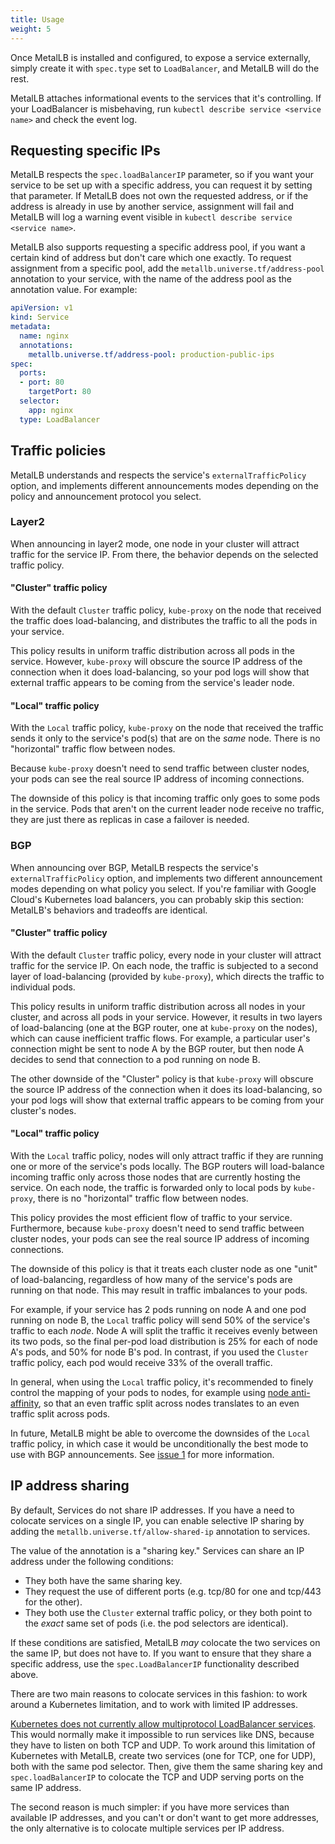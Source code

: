 ```yaml
---
title: Usage
weight: 5
---
```


Once MetalLB is installed and configured, to expose a service
externally, simply create it with `spec.type` set to `LoadBalancer`,
and MetalLB will do the rest.

MetalLB attaches informational events to the services that it's
controlling. If your LoadBalancer is misbehaving, run `kubectl
describe service <service name>` and check the event log.

## Requesting specific IPs

MetalLB respects the `spec.loadBalancerIP` parameter, so if you want
your service to be set up with a specific address, you can request it
by setting that parameter. If MetalLB does not own the requested
address, or if the address is already in use by another service,
assignment will fail and MetalLB will log a warning event visible in
`kubectl describe service <service name>`.

MetalLB also supports requesting a specific address pool, if you want
a certain kind of address but don't care which one exactly. To request
assignment from a specific pool, add the
`metallb.universe.tf/address-pool` annotation to your service, with the
name of the address pool as the annotation value. For example:

```yaml
apiVersion: v1
kind: Service
metadata:
  name: nginx
  annotations:
    metallb.universe.tf/address-pool: production-public-ips
spec:
  ports:
  - port: 80
    targetPort: 80
  selector:
    app: nginx
  type: LoadBalancer
```

## Traffic policies

MetalLB understands and respects the service's `externalTrafficPolicy` option,
and implements different announcements modes depending on the policy and
announcement protocol you select.

### Layer2

When announcing in layer2 mode, one node in your cluster will attract traffic
for the service IP. From there, the behavior depends on the selected traffic
policy.

#### "Cluster" traffic policy

With the default `Cluster` traffic policy, `kube-proxy` on the node that
received the traffic does load-balancing, and distributes the traffic to all the
pods in your service.

This policy results in uniform traffic distribution across all pods in
the service. However, `kube-proxy` will obscure the source IP address
of the connection when it does load-balancing, so your pod logs will
show that external traffic appears to be coming from the service's
leader node.

#### "Local" traffic policy

With the `Local` traffic policy, `kube-proxy` on the node that received the
traffic sends it only to the service's pod(s) that are on the _same_ node. There
is no "horizontal" traffic flow between nodes.

Because `kube-proxy` doesn't need to send traffic between cluster nodes, your
pods can see the real source IP address of incoming connections.

The downside of this policy is that incoming traffic only goes to some pods in
the service. Pods that aren't on the current leader node receive no traffic,
they are just there as replicas in case a failover is needed.

### BGP

When announcing over BGP, MetalLB respects the service's
`externalTrafficPolicy` option, and implements two different
announcement modes depending on what policy you select. If you're
familiar with Google Cloud's Kubernetes load balancers, you can
probably skip this section: MetalLB's behaviors and tradeoffs are
identical.

#### "Cluster" traffic policy

With the default `Cluster` traffic policy, every node in your cluster
will attract traffic for the service IP. On each node, the traffic is
subjected to a second layer of load-balancing (provided by
`kube-proxy`), which directs the traffic to individual pods.

This policy results in uniform traffic distribution across all nodes
in your cluster, and across all pods in your service. However, it
results in two layers of load-balancing (one at the BGP router, one at
`kube-proxy` on the nodes), which can cause inefficient traffic
flows. For example, a particular user's connection might be sent to
node A by the BGP router, but then node A decides to send that
connection to a pod running on node B.

The other downside of the "Cluster" policy is that `kube-proxy` will
obscure the source IP address of the connection when it does its
load-balancing, so your pod logs will show that external traffic
appears to be coming from your cluster's nodes.

#### "Local" traffic policy

With the `Local` traffic policy, nodes will only attract traffic if
they are running one or more of the service's pods locally. The BGP
routers will load-balance incoming traffic only across those nodes
that are currently hosting the service. On each node, the traffic is
forwarded only to local pods by `kube-proxy`, there is no "horizontal"
traffic flow between nodes.

This policy provides the most efficient flow of traffic to your
service. Furthermore, because `kube-proxy` doesn't need to send
traffic between cluster nodes, your pods can see the real source IP
address of incoming connections.

The downside of this policy is that it treats each cluster node as one
"unit" of load-balancing, regardless of how many of the service's pods
are running on that node. This may result in traffic imbalances to
your pods.

For example, if your service has 2 pods running on node A and one pod
running on node B, the `Local` traffic policy will send 50% of the
service's traffic to each _node_. Node A will split the traffic it
receives evenly between its two pods, so the final per-pod load
distribution is 25% for each of node A's pods, and 50% for node B's
pod. In contrast, if you used the `Cluster` traffic policy, each pod
would receive 33% of the overall traffic.

In general, when using the `Local` traffic policy, it's recommended to
finely control the mapping of your pods to nodes, for example
using
[node anti-affinity](https://kubernetes.io/docs/concepts/configuration/assign-pod-node/#affinity-and-anti-affinity),
so that an even traffic split across nodes translates to an even
traffic split across pods.

In future, MetalLB might be able to overcome the downsides of the
`Local` traffic policy, in which case it would be unconditionally the
best mode to use with BGP
announcements. See
[issue 1](https://github.com/google/metallb/issues/1) for more
information.

## IP address sharing

By default, Services do not share IP addresses. If you have a need to
colocate services on a single IP, you can enable selective IP sharing
by adding the `metallb.universe.tf/allow-shared-ip` annotation to
services.

The value of the annotation is a "sharing key." Services can share an
IP address under the following conditions:

- They both have the same sharing key.
- They request the use of different ports (e.g. tcp/80 for one and
  tcp/443 for the other).
- They both use the `Cluster` external traffic policy, or they both point to the
  _exact_ same set of pods (i.e. the pod selectors are identical).

If these conditions are satisfied, MetalLB _may_ colocate the two
services on the same IP, but does not have to. If you want to ensure
that they share a specific address, use the `spec.LoadBalancerIP`
functionality described above.

There are two main reasons to colocate services in this fashion: to
work around a Kubernetes limitation, and to work with limited IP
addresses.

[Kubernetes does not currently allow multiprotocol LoadBalancer services](https://github.com/kubernetes/kubernetes/issues/23880). This
would normally make it impossible to run services like DNS, because
they have to listen on both TCP and UDP. To work around this
limitation of Kubernetes with MetalLB, create two services (one for
TCP, one for UDP), both with the same pod selector. Then, give them
the same sharing key and `spec.loadBalancerIP` to colocate the TCP and
UDP serving ports on the same IP address.

The second reason is much simpler: if you have more services than
available IP addresses, and you can't or don't want to get more
addresses, the only alternative is to colocate multiple services per
IP address.

